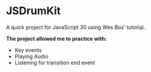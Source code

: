 # JSDrumKit

A quick project for JavaScript 30 using Wes Bos' tutorial.

**The project allowed me to practice with:**
- Key events
- Playing Audio
- Listening for transition end event
